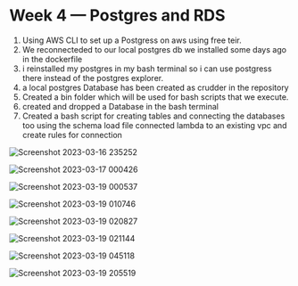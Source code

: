 # Week 4 — Postgres and RDS

1. Using AWS CLI to set up a Postgress on aws using free teir.
2. We reconnecteded to our local postgres db we installed some days ago in the dockerfile
3. i reinstalled my postgres in my bash terminal so i can use postgress there instead of the postgres explorer.
4. a local postgres Database has been created as crudder in the repository 
5. Created a bin folder which will be used for bash scripts that we execute.
6. created and dropped a Database in the bash terminal
7. Created a bash script for creating tables and connecting the databases too using the schema load file
connected lambda to an existing vpc and create rules for connection

![Screenshot 2023-03-16 235252](https://user-images.githubusercontent.com/31855784/226289938-4f5a6438-9899-471f-9aec-71f61572f19e.png)

![Screenshot 2023-03-17 000426](https://user-images.githubusercontent.com/31855784/226289946-582d132e-5f1a-432c-a186-0c8cb7bb8cc5.png)

![Screenshot 2023-03-19 000537](https://user-images.githubusercontent.com/31855784/226289949-2d50e6bd-5493-4928-a148-dc742f8885c5.png)

![Screenshot 2023-03-19 010746](https://user-images.githubusercontent.com/31855784/226289952-91c4bb4b-c9f3-46fe-8d6c-68560438bde9.png)

![Screenshot 2023-03-19 020827](https://user-images.githubusercontent.com/31855784/226289955-f3f7a7e4-d327-4282-a531-677b0c5363ee.png)

![Screenshot 2023-03-19 021144](https://user-images.githubusercontent.com/31855784/226289960-9223aad0-bc3f-4927-b27f-2225b60284dc.png)

![Screenshot 2023-03-19 045118](https://user-images.githubusercontent.com/31855784/226289961-5a1015a6-385b-48b0-830b-2383f5705c7a.png)

![Screenshot 2023-03-19 205519](https://user-images.githubusercontent.com/31855784/226289965-51c098e7-13ee-4041-b1b3-4c133dfad507.png)

